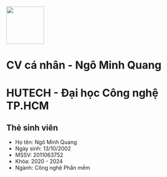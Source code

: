 # <img src="https://source.unsplash.com/Mv9hjnEUHR4/600x800" alt="" style="width: 100; height: 100;">
# CV cá nhân - Ngô Minh Quang
# HUTECH - Đại học Công nghệ TP.HCM
## Thẻ sinh viên
*  Họ tên: Ngô Minh Quang
*  Ngày sinh: 13/10/2002
*  MSSV: 2011063752
*  Khóa: 2020 - 2024
*  Ngành: Công nghệ Phần mềm
